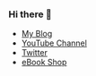 ### Hi there 👋

* [My Blog](https://odan.github.io/)
* [YouTube Channel](https://www.youtube.com/c/DanielOpitz)
* [Twitter](https://twitter.com/dopitz)
* [eBook Shop](https://ko-fi.com/dopitz/shop)


